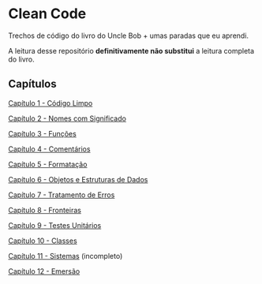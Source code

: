 # Clean Code
Trechos de código do livro do Uncle Bob + umas paradas que
eu aprendi.

A leitura desse repositório **definitivamente não substitui** a leitura
completa do livro.

##  Capítulos
[Capítulo 1 - Código Limpo](./src/chap1_CleanCode/README.md)

[Capítulo 2 - Nomes com Significado](./src/chap02_MeaningfulNames/README.md)

[Capítulo 3 - Funções](./src/chap03_Functions/README.md)

[Capítulo 4 - Comentários](./src/chap4_Comments/README.md)

[Capítulo 5 - Formatação](./src/chap5_Formatação/README.md)

[Capítulo 6 - Objetos e Estruturas de Dados](./src/chap6_ObjectsAndDataStructures/README.md)

[Capítulo 7 - Tratamento de Erros](./src/chap07_ErrorHandling/README.md)

[Capítulo 8 - Fronteiras](./src/chap08_Boundaries/README.md)

[Capítulo 9 - Testes Unitários](./src/chap09_UnitTests/README.md)

[Capítulo 10 - Classes](./src/chap10_Classes/README.md)

[Capítulo 11 - Sistemas](./src/chap11_Systems/README.md) (incompleto)

[Capítulo 12 - Emersão](./src/chap12_Emergence/README.md)
